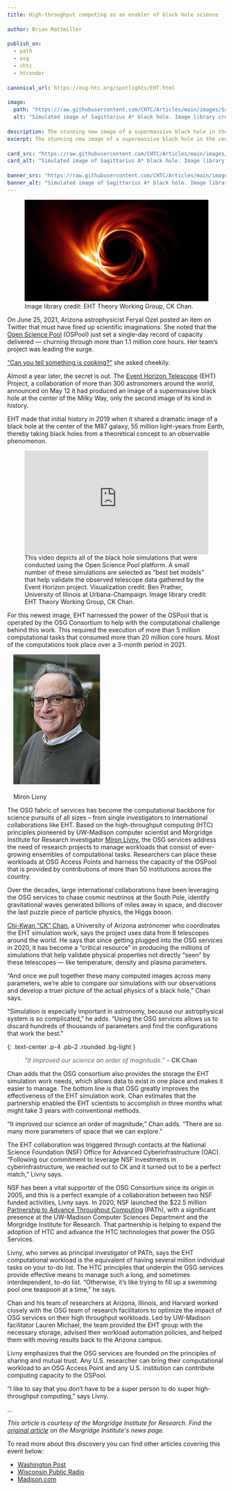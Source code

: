 ```yaml
---
title: High-throughput computing as an enabler of black hole science

author: Brian Mattmiller

publish_on:
  - path
  - osg
  - chtc
  - htcondor

canonical_url: https://osg-htc.org/spotlights/EHT.html

image:
  path: "https://raw.githubusercontent.com/CHTC/Articles/main/images/SagA-black-hole.jpg"
  alt: "Simulated image of Sagittarius A* black hole. Image library credit: EHT Theory Working Group, CK Chan."
  
description: The stunning new image of a supermassive black hole in the center of the Milky Way was created by eight telescopes, 300 international astronomers and more than 5 million computational tasks. This Morgridge Institute article describes how the Wisconsin-based Open Science Pool helped make sense of it all.
excerpt: The stunning new image of a supermassive black hole in the center of the Milky Way was created by eight telescopes, 300 international astronomers and more than 5 million computational tasks. This Morgridge Institute article describes how the Wisconsin-based Open Science Pool helped make sense of it all.

card_src: "https://raw.githubusercontent.com/CHTC/Articles/main/images/SagA-black-hole.jpg"
card_alt: "Simulated image of Sagittarius A* black hole. Image library credit: EHT Theory Working Group, CK Chan."

banner_src: "https://raw.githubusercontent.com/CHTC/Articles/main/images/Black-hole-banner.jpg"
banner_alt: "Simulated image of Sagittarius A* black hole. Image library credit: EHT Theory Working Group, CK Chan."
---
```


<figure>
  <img src="https://raw.githubusercontent.com/CHTC/Articles/main/images/SagA-black-hole.jpg" alt="Simulated image of Sagittarius A* black hole. Image library credit: EHT Theory Working Group, CK Chan."/>
  <figcaption class="figure-caption">Image library credit: EHT Theory Working Group, CK Chan.<br/></figcaption>
</figure>

On June 25, 2021, Arizona astrophysicist Feryal Ozel posted an item on Twitter that must have fired up scientific imaginations. She noted that the [Open Science Pool](https://opensciencegrid.org/services/open_science_pool.html) (OSPool) just set a single-day record of capacity delivered — churning through more than 1.1 million core hours. Her team’s project was leading the surge.

[“Can you tell something is cooking?”](https://twitter.com/feryal_ozel/status/1408432954460688389) she asked cheekily.

Almost a year later, the secret is out. The [Event Horizon Telescope](https://eventhorizontelescope.org/) (EHT) Project, a collaboration of more than 300 astronomers around the world, announced on May 12 it had produced an image of a supermassive black hole at the center of the Milky Way, only the second image of its kind in history.

EHT made that initial history in 2019 when it shared a dramatic image of a black hole at the center of the M87 galaxy, 55 million light-years from Earth, thereby taking black holes from a theoretical concept to an observable phenomenon.

<figure>
<div style="padding:56.25% 0 0 0;position:relative;"><iframe src="https://player.vimeo.com/video/708267814?h=4808a01598" style="position:absolute;top:0;left:0;width:100%;height:100%;" frameborder="0" allow="autoplay; fullscreen; picture-in-picture" allowfullscreen></iframe></div><script src="https://player.vimeo.com/api/player.js"></script>
<figcaption class="figure-caption">This video depicts all of the black hole simulations that were conducted using the Open Science Pool platform. A small number of these simulations are selected as &ldquo;best bet models&rdquo; that help validate the observed telescope data gathered by the Event Horizon project. Visualization credit: Ben Prather, University of Illinois at Urbana-Champaign. Image library credit: EHT Theory Working Group, CK Chan.<br/></figcaption>
</figure>


For this newest image, EHT harnessed the power of the OSPool that is operated by the OSG Consortium to help with the computational challenge behind this work. This required the execution of more than 5 million computational tasks that consumed more than 20 million core hours. Most of the computations took place over a 3-month period in 2021.

<figure class="figure float-end" style="margin-left: 1em; width: 200px;">
  <img src='https://raw.githubusercontent.com/CHTC/Articles/main/images/Miron.jpg' class="figure-img img-fluid rounded" alt="Miron Livny" width="200px">
  <figcaption class="figure-caption"> <br/>Miron Livny</figcaption>
</figure>

The OSG fabric of services has become the computational backbone for science pursuits of all sizes – from single investigators to international collaborations like EHT. Based on the high-throughput computing (HTC) principles pioneered by UW-Madison computer scientist and Morgridge Institute for Research investigator [Miron Livny](https://morgridge.org/profile/miron-livny/), the OSG services address the need of research projects to manage workloads that consist of ever-growing ensembles of computational tasks. Researchers can place these workloads at OSG Access Points and harness the capacity of the OSPool that is provided by contributions of more than 50 institutions across the country.

Over the decades, large international collaborations have been leveraging the OSG services to chase cosmic neutrinos at the South Pole, identify gravitational waves generated billions of miles away in space, and discover the last puzzle piece of particle physics, the Higgs boson.

[Chi-Kwan “CK” Chan](https://www.as.arizona.edu/people/faculty/chi-kwan-chan), a University of Arizona astronomer who coordinates the EHT simulation work, says the project uses data from 8 telescopes around the world. He says that since getting plugged into the OSG services in 2020, it has become a “critical resource” in producing the millions of simulations that help validate physical properties not directly “seen” by these telescopes — like temperature, density and plasma parameters.

“And once we pull together these many computed images across many parameters, we’re able to compare our simulations with our observations and develop a truer picture of the actual physics of a black hole,” Chan says.

“Simulation is especially important in astronomy, because our astrophysical system is so complicated,” he adds. “Using the OSG services allows us to discard hundreds of thousands of parameters and find the configurations that work the best.”

{: .text-center .p-4 .pb-2 .rounded .bg-light }
> *"It improved our science an order of magnitude.”*
> – **CK Chan**

Chan adds that the OSG consortium also provides the storage the EHT simulation work needs, which allows data to exist in one place and makes it easier to manage. The bottom line is that OSG greatly improves the effectiveness of the EHT simulation work. Chan estimates that the partnership enabled the EHT scientists to accomplish in three months what might take 3 years with conventional methods.

“It improved our science an order of magnitude,” Chan adds. “There are so many more parameters of space that we can explore.”

The EHT collaboration was triggered through contacts at the National Science Foundation (NSF) Office for Advanced Cyberinfrastructure (OAC).  “Following our commitment to leverage NSF investments in cyberinfrastructure, we reached out to CK and it turned out to be a perfect match,” Livny says.

NSF has been a vital supporter of the OSG Consortium since its origin in 2005, and this is a perfect example of a collaboration between two NSF funded activities, Livny says. In 2020, NSF launched the $22.5 million [Partnership to Advance Throughput Computing](https://path-cc.io/) (PATh), with a significant presence at the UW-Madison Computer Sciences Department and the Morgridge Institute for Research. That partnership is helping to expand the adoption of HTC and advance the HTC technologies that power the OSG Services.

Livny, who serves as principal investigator of PATh, says the EHT computational workload is the equivalent of having several million individual tasks on your to-do list. The HTC principles that underpin the OSG services provide effective means to manage such a long, and sometimes interdependent, to-do list. “Otherwise, it’s like trying to fill up a swimming pool one teaspoon at a time,” he says.

Chan and his team of researchers at Arizona, Illinois, and Harvard worked closely with the OSG team of research facilitators to optimize the impact of OSG services on their high throughput workloads. Led by UW-Madison facilitator Lauren Michael, the team provided the EHT group with the necessary storage, advised their workload automation policies, and helped them with moving results back to the Arizona campus.

Livny emphasizes that the OSG services are founded on the principles of sharing and mutual trust. Any U.S. researcher can bring their computational workload to an OSG Access Point and any U.S. institution can contribute computing capacity to the OSPool.

“I like to say that you don’t have to be a super person to do super high-throughput computing,” says Livny.

...

*This article is courtesy of the Morgridge Institute for Research. Find the [original article](https://morgridge.org/story/high-throughput-computing-as-an-enabler-of-black-hole-science/) on the Morgridge Institute's news page.*

To read more about this discovery you can find other articles covering this event below:

- [Washington Post](https://www.washingtonpost.com/science/2022/05/11/black-hole-milky-way/)
- [Wisconsin Public Radio](https://www.wpr.org/big-achievement-black-hole-imaging-gets-assist-uw-scientists)
- [Madison.com](https://madison.com/news/local/uw-madison-scientist-played-pivotal-role-in-imaging-milky-way-black-hole/article_1826fa6c-7cad-569b-83a9-3a41bf80659a.html)
